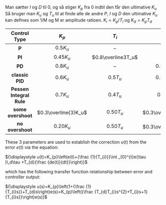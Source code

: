 Man sætter $I$ og $D$ til 0, og så stiger $K_p$ fra 0 indtil den får den ultimative $K_u$
Så bruger man $K_u$ og $T_u$ til at finde alle de andre $P$, $I$ og $D$
den ultimative $K_u$ kan defines som 1/M og M er amplitude ratioen. $K_i = K_p/T_i$ og $K_d = K_pT_d$

|     **Control Type**     |        $K_p$         |       $T_i$        |       $T_d$        |             $K_i$              |         $K_d$          |
| :----------------------: | :------------------: | :----------------: | :----------------: | :----------------------------: | :--------------------: |
|          **P**           |       $0.5K_u$       |         –          |         –          |               –                |           –            |
|          **PI**          |      $0.45K_u$       | $0.8\overline3T_u$ |         –          |         $0.54K_u/T_u$          |           –            |
|          **PD**          |       $0.8K_u$       |         –          |     $0.125T_u$     |               –                |      $0.10K_uT_u$      |
|     **classic PID**      |       $0.6K_u$       |      $0.5T_u$      |     $0.125T_u$     |      $1.2\frac{K_u}{T_u}$      |     $0.075K_uT_u$      |
| **Pessen Integral Rule** |       $0.7K_u$       |      $0.4T_u$      |     $0.15T_u$      |     $1.75\frac{K_u}{T_u}$      |     $0.105K_uT_u$      |
|    **some overshoot**    | $0.3\overline{3}K_u$ |     $0.50T_u$      | $0.3\overline3T_u$ | $0.6\overline6\frac{K_u}{T_u}$ | $0.1\overline1K_uT_u$  |
|     **no overshoot**     |      $0.20K_u$       |     $0.50T_u$      | $0.3\overline3T_u$ |      $0.4\frac{K_u}{T_u}$      | $0.06\overline6K_uT_u$ |

These 3 parameters are used to establish the correction ${\displaystyle u(t)}$ from the error ${\displaystyle e(t)}$ via the equation:


${\displaystyle u(t)=K_{p}\left(e(t)+{\frac {1}{T_{i}}}\int _{0}^{t}e(\tau )\,d\tau +T_{d}{\frac {de(t)}{dt}}\right)}$

which has the following transfer function relationship between error and controller output:

${\displaystyle u(s)=K_{p}\left(1+{\frac {1}{T_{i}s}}+T_{d}s\right)e(s)=K_{p}\left({\frac {T_{d}T_{i}s^{2}+T_{i}s+1}{T_{i}s}}\right)e(s)}$
